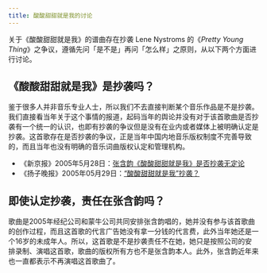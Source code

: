 ```yaml
---
title: 酸酸甜甜就是我的讨论
---
```


关于《酸酸甜甜就是我》的谱曲存在抄袭 Lene Nystroms 的《*Pretty Young Thing*》之争议，遵循先问「是不是」再问「怎么样」之原则，从以下两个方面进行讨论。

## 《酸酸甜甜就是我》是抄袭吗？

鉴于很多人并非音乐专业人士，所以我们不去直接判断某个音乐作品是不是抄袭。我们直接看当年关于这个事情的报道，起码当年的舆论并没有对于该首歌曲是否抄袭有一个统一的认识，也即有抄袭的争议但是没有在业内或者媒体上被明确认定是抄袭。这首歌存在是否抄袭的争议，正是当年中国内地音乐版权制度不完善导致的，而且当年也没有明确的音乐词曲版权认定和管理机构。

- 《新京报》2005年5月28日：[张含韵《酸酸甜甜就是我》是否抄袭无定论](https://ent.163.com/ent/editor/music/050602/050602_418795.html)
- 《扬子晚报》2005年05月29日：[“酸酸甜甜就是我”抄袭？](http://ent.sina.com.cn/x/2005-05-29/1123737583.html)

## 即使认定抄袭，责任在张含韵吗？

歌曲是2005年经纪公司和蒙牛公司共同安排张含韵唱的，她并没有参与该首歌曲的创作过程，而且这首歌的代言广告她没有拿一分钱的代言费，此外当年她还是一个16岁的未成年人。所以，这首歌是不是抄袭责任不在她，她只是按照公司的安排录制、演唱这首歌，歌曲的版权所有方也不是张含韵本人。此外，张含韵近年来也一直都表示不再演唱这首歌曲了。